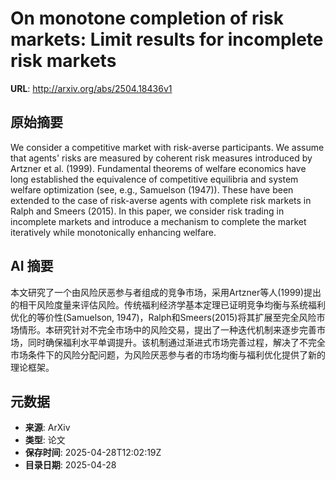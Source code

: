 # On monotone completion of risk markets: Limit results for incomplete risk markets

**URL**: http://arxiv.org/abs/2504.18436v1

## 原始摘要

We consider a competitive market with risk-averse participants. We assume
that agents' risks are measured by coherent risk measures introduced by Artzner
et al. (1999). Fundamental theorems of welfare economics have long established
the equivalence of competitive equilibria and system welfare optimization (see,
e.g., Samuelson (1947)). These have been extended to the case of risk-averse
agents with complete risk markets in Ralph and Smeers (2015). In this paper, we
consider risk trading in incomplete markets and introduce a mechanism to
complete the market iteratively while monotonically enhancing welfare.


## AI 摘要

本文研究了一个由风险厌恶参与者组成的竞争市场，采用Artzner等人(1999)提出的相干风险度量来评估风险。传统福利经济学基本定理已证明竞争均衡与系统福利优化的等价性(Samuelson, 1947)，Ralph和Smeers(2015)将其扩展至完全风险市场情形。本研究针对不完全市场中的风险交易，提出了一种迭代机制来逐步完善市场，同时确保福利水平单调提升。该机制通过渐进式市场完善过程，解决了不完全市场条件下的风险分配问题，为风险厌恶参与者的市场均衡与福利优化提供了新的理论框架。

## 元数据

- **来源**: ArXiv
- **类型**: 论文
- **保存时间**: 2025-04-28T12:02:19Z
- **目录日期**: 2025-04-28
